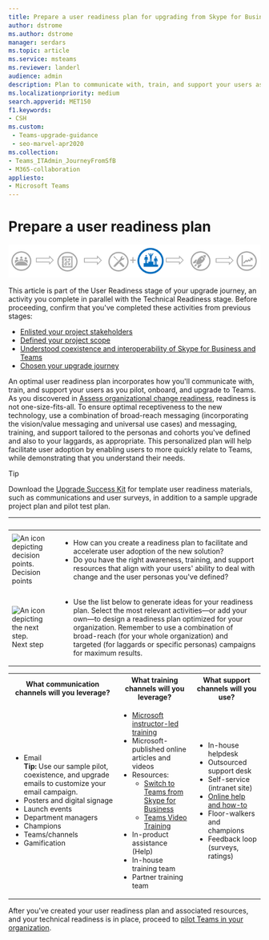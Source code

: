 ```yaml
---
title: Prepare a user readiness plan for upgrading from Skype for Business to Teams
author: dstrome
ms.author: dstrome
manager: serdars
ms.topic: article
ms.service: msteams
ms.reviewer: landerl
audience: admin
description: Plan to communicate with, train, and support your users as you pilot, onboard, and upgrade to Microsoft Teams.
ms.localizationpriority: medium
search.appverid: MET150
f1.keywords:
- CSH
ms.custom: 
 - Teams-upgrade-guidance
 - seo-marvel-apr2020
ms.collection: 
- Teams_ITAdmin_JourneyFromSfB
- M365-collaboration
appliesto:
- Microsoft Teams
---
```


# Prepare a user readiness plan

![Stages of the upgrade journey, highlighting the User Readiness stage.](media/upgrade-banner-user-readiness.png "Stages of the upgrade journey, with emphasis on the User Readiness stage")

This article is part of the User Readiness stage of your upgrade journey, an activity you complete in parallel with the Technical Readiness stage. Before proceeding, confirm that you've completed these activities from previous stages:

- [Enlisted your project stakeholders](upgrade-enlist-stakeholders.md)
- [Defined your project scope](./upgrade-define-project-scope.md)
- [Understood coexistence and interoperability of Skype for Business and Teams](./teams-and-skypeforbusiness-coexistence-and-interoperability.md)
- [Chosen your upgrade journey](upgrade-and-coexistence-of-skypeforbusiness-and-teams.md)

An optimal user readiness plan incorporates how you'll communicate with, train, and support your users as you pilot, onboard, and upgrade to Teams. As you discovered in [Assess organizational change readiness](./upgrade-org-change-readiness.md), readiness is not one-size-fits-all. To ensure optimal receptiveness to the new technology, use a combination of broad-reach messaging (incorporating the vision/value messaging and universal use cases) and messaging, training, and support tailored to the personas and cohorts you've defined and also to your laggards, as appropriate. This personalized plan will help facilitate user adoption by enabling users to more quickly relate to Teams, while demonstrating that you understand their needs.

> [!Tip]
> Download the [Upgrade Success Kit](https://aka.ms/UpgradeSuccessKit) for template user readiness materials, such as communications and user surveys, in addition to a sample upgrade project plan and pilot test plan.

|&nbsp; |&nbsp; |
|---|---|
| ![An icon depicting decision points.](media/audio_conferencing_image7.png) <br/>Decision points|<ul><li>How can you create a readiness plan to facilitate and accelerate user adoption of the new solution?</li><li>Do you have the right awareness, training, and support resources that align with your users' ability to deal with change and the user personas you've defined?</li></ul> |
| ![An icon depicting the next step.](media/audio_conferencing_image9.png)<br/>Next step|<ul><li>Use the list below to generate ideas for your readiness plan. Select the most relevant activities—or add your own—to design a readiness plan optimized for your organization. Remember to use a combination of broad-reach (for your whole organization) and targeted (for laggards or specific personas) campaigns for maximum results.</li></ul>|

<div class="mx-tableFixed">
<table>
<tbody>
<tr><th>What communication channels will you leverage?</th><th>What training channels will you leverage?</th><th>What support channels will you use?</th></tr>
<tr><td><ul><li>Email<br><strong>Tip:</strong> Use our sample pilot, coexistence, and upgrade emails to customize your email campaign.</li><li>Posters and digital signage</li><li>Launch events</li><li>Department managers</li><li>Champions</li><li>Teams/channels</li><li>Gamification</li></ul></td><td><ul><li><a href="/microsoftteams/instructor-led-training-teams-landing-page" data-raw-source="[Instructor-led training for Microsoft Teams](./instructor-led-training-teams-landing-page.yml)">Microsoft instructor-led training</a></li><li>Microsoft-published online articles and videos</li><li>Resources:<ul><li><a href="https://support.office.com/article/Switch-to-Teams-from-Skype-for-Business-6295a0ae-4e8e-4bba-a100-64cc951cc964" data-raw-source="[Switch to Teams from Skype for Business](https://support.office.com/article/Switch-to-Teams-from-Skype-for-Business-6295a0ae-4e8e-4bba-a100-64cc951cc964)">Switch to Teams from Skype for Business</a></li><li><a href="https://support.office.com/article/microsoft-teams-video-training-4f108e54-240b-4351-8084-b1089f0d21d7?wt.mc_id=otc_home" data-raw-source="[Teams Video Training](https://support.office.com/article/microsoft-teams-video-training-4f108e54-240b-4351-8084-b1089f0d21d7?wt.mc_id=otc_home)">Teams Video Training</a></li></ul></li><li>In-product assistance (Help)</li><li>In-house training team</li><li>Partner training team</li></ul></td><td><ul><li>In-house helpdesk</li><li>Outsourced support desk</li><li>Self-service (intranet site)</li><li><a href="https://support.office.com/teams" data-raw-source="[Online help and how-to](https://support.office.com/teams)">Online help and how-to</a></li><li>Floor-walkers and champions</li><li>Feedback loop (surveys, ratings)</li></ul></td></tr>
</tbody>
</table>
</div>

After you've created your user readiness plan and associated resources, and your technical readiness is in place, proceed to [pilot Teams in your organization](./pilot-essentials.md).